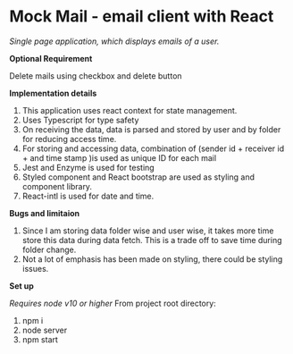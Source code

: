 # Mock Mail - email client with React #

_Single page application, which displays emails of a user._

**Optional Requirement**

Delete mails using checkbox and delete button

**Implementation details**

1. This application uses react context for state management.
2. Uses Typescript for type safety
3. On receiving the data, data is parsed and stored by user and by folder for reducing access time.
4. For storing and accessing data, combination of (sender id + receiver id + and time stamp )is used as unique ID for each mail
5. Jest and Enzyme is used for testing
6. Styled component and React bootstrap are used as styling and component library.
7. React-intl is used for date and time.

**Bugs and limitaion**

1. Since I am storing data folder wise and user wise, it takes more time store this data during data fetch. This is a trade off to save time during folder change.
2. Not a lot of emphasis has been made on styling, there could be styling issues.

**Set up**

_Requires node v10 or higher_
From project root directory:
1. npm i
2. node server 
3. npm start
